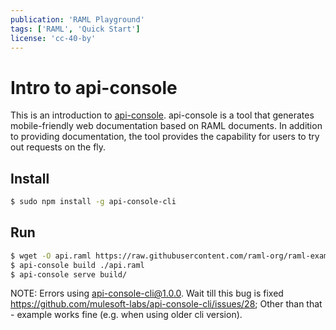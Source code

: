 ```yaml
---
publication: 'RAML Playground'
tags: ['RAML', 'Quick Start']
license: 'cc-40-by'
---
```


# Intro to api-console

This is an introduction to [api-console](https://github.com/mulesoft-labs/api-console-cli). api-console is a tool that generates mobile-friendly web documentation based on RAML documents. In addition to providing documentation, the tool provides the capability for users to try out requests on the fly.

## Install

```sh
$ sudo npm install -g api-console-cli
```

## Run

```sh
$ wget -O api.raml https://raw.githubusercontent.com/raml-org/raml-examples/master/helloworld/helloworld.raml
$ api-console build ./api.raml
$ api-console serve build/
```


NOTE:
    Errors using api-console-cli@1.0.0. Wait till this bug is fixed https://github.com/mulesoft-labs/api-console-cli/issues/28; Other than that - example works fine (e.g. when using older cli version).